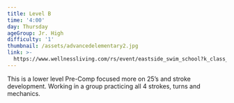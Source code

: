 ```yaml
---
title: Level B
time: '4:00'
day: Thursday
ageGroup: Jr. High
difficulty: '1'
thumbnail: /assets/advancedelementary2.jpg
link: >-
  https://www.wellnessliving.com/rs/event/eastside_swim_school?k_class_tab=12269&uid=0&id_class_tab=2
---
```

This is a lower level Pre-Comp focused more on 25’s and stroke development. Working in a group practicing all 4 strokes, turns and mechanics.
